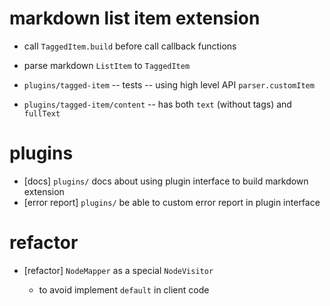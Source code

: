 # markdown list item extension

  - call `TaggedItem.build` before call callback functions

- parse markdown `ListItem` to `TaggedItem`

- `plugins/tagged-item` -- tests -- using high level API `parser.customItem`
- `plugins/tagged-item/content` -- has both `text` (without tags) and `fullText`

# plugins

- [docs] `plugins/` docs about using plugin interface to build markdown extension
- [error report] `plugins/` be able to custom error report in plugin interface

# refactor

- [refactor] `NodeMapper` as a special `NodeVisitor`

  - to avoid implement `default` in client code
